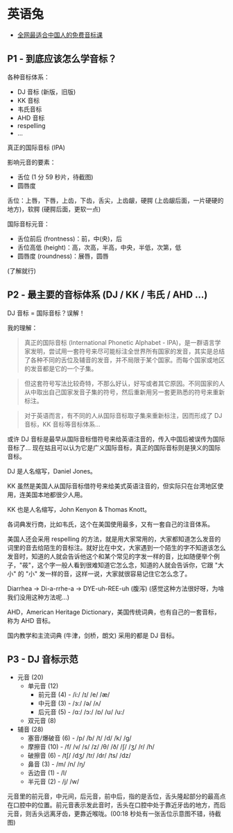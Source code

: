# 英语兔

- [全网最适合中国人的免费音标课](https://www.bilibili.com/video/BV1iV411z7Nj)

## P1 - 到底应该怎么学音标？

各种音标体系：

- DJ 音标 (新版，旧版)
- KK 音标
- 韦氏音标
- AHD 音标
- respelling
- ...

真正的国际音标 (IPA)

影响元音的要素：

- 舌位 (1 分 59 秒片，待截图)
- 圆唇度

舌位：上唇，下唇，上齿，下齿，舌尖，上齿龈，硬腭 (上齿龈后面，一片硬硬的地方)，软腭 (硬腭后面，更软一点)

国际音标元音：

- 舌位前后 (frontness)：前，中(央)，后
- 舌位高低 (height)：高，次高，半高，中央，半低，次第，低
- 圆唇度 (roundness)：展唇，圆唇

(了解就行)

## P2 - 最主要的音标体系 (DJ / KK / 韦氏 / AHD ...)

DJ 音标 = 国际音标？误解！

我的理解：

> 真正的国际音标 (International Phonetic Alphabet - IPA)，是一群语言学家发明，尝试用一套符号来尽可能标注全世界所有国家的发音，其实是总结了各种不同的舌位及辅音的发音，并不局限于某个国家。而每个国家或地区的发音都是它的一个子集。

> 但这套符号写法比较奇特，不那么好认，好写或者其它原因。不同国家的人从中取出自己国家发音子集的符号，然后重新用另一套更熟悉的符号来重新标注。

> 对于英语而言，有不同的人从国际音标取子集来重新标注，因而形成了 DJ 音标，KK 音标等音标体系...

或许 DJ 音标是最早从国际音标借符号来给英语注音的，传入中国后被误传为国际音标了... 现在姑且可以认为它是广义国际音标，真正的国际音标则是狭义的国际音标。

DJ 是人名缩写，Daniel Jones。

KK 虽然是美国人从国际音标借符号来给美式英语注音的，但实际只在台湾地区使用，连美国本地都很少人用。

KK 也是人名缩写，John Kenyon & Thomas Knott。

各词典发行商，比如韦氏，这个在美国使用最多，又有一套自己的注音体系。

美国人还会采用 respelling 的方法，就是用大家常用的，大家都知道怎么发音的词里的音去给陌生的音标注。就好比在中文，大家遇到一个陌生的字不知道该怎么发音时，知道的人就会告诉他这个和某个常见的字发一样的音，比如随便举个例子，"莜"，这个字一般人看到很难知道它怎么念，知道的人就会告诉你，它跟 "大小" 的 "小" 发一样的音，这样一说，大家就很容易记住它怎么念了。

Diarrhea -> Di-a-rrhe-a -> DYE-uh-REE-uh (腹泻) (感觉这种方法很好呀，为啥我们没用这种方法呢...)

AHD，American Heritage Dictionary，美国传统词典，也有自己的一套音标，称为 AHD 音标。

国内教学和主流词典 (牛津，剑桥，朗文) 采用的都是 DJ 音标。

## P3 - DJ 音标示范

- 元音 (20)
  - 单元音 (12)
    - 前元音 (4) - /i:/ /ɪ/ /e/ /æ/
    - 中元音 (3) - /ɜ:/ /ə/ /ʌ/
    - 后元音 (5) - /ɑ:/ /ɔ:/ /ɒ/ /ʊ/ /u:/
  - 双元音 (8)
- 辅音 (28)
  - 塞音/爆破音 (6) - /p/ /b/ /t/ /d/ /k/ /g/
  - 摩擦音 (10) - /f/ /v/ /s/ /z/ /θ/ /ð/ /ʃ/ /ʒ/ /r/ /h/
  - 破擦音 (6) - /tʃ/ /dʒ/ /tr/ /dr/ /ts/ /dz/
  - 鼻音 (3) - /m/ /n/ /ŋ/
  - 舌边音 (1) - /l/
  - 半元音 (2) - /j/ /w/

元音里的前元音，中元间，后元音，前中后，指的是舌位，舌头隆起部分的最高点在口腔中的位置。前元音表示发此音时，舌头在口腔中处于靠近牙齿的地方，而后元音，则舌头远离牙齿，更靠近喉咙。(00:18 秒处有一张舌位示意图不错，待截图)
